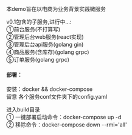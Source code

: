 本demo旨在以电商为业务背景实践微服务

v0.1包含的子服务,进行中...: <br/>
①前台服务(不打算写)<br/>
②管理后台web服务(react实现)<br/>
③管理后台api服务(golang gin)<br/>
④商品服务(含库存)(golang grpc)<br/>
⑤订单服务(golang grpc)<br/>

#### 部署：
安装：docker && docker-compose<br/>
留意 各个服务conf文件夹下的config.yaml

进入build目录<br/>
① 一键部署启动命令：docker-compose up -d <br/>
② 移除命令：docker-compose down --rmi='all'